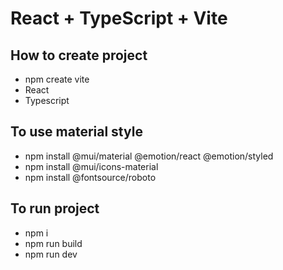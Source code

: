# React + TypeScript + Vite

## How to create project
- npm create vite
- React
- Typescript

## To use material style
- npm install @mui/material @emotion/react @emotion/styled
- npm install @mui/icons-material
- npm install @fontsource/roboto

## To run project
- npm i
- npm run build
- npm run dev
